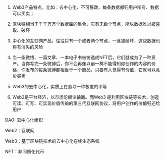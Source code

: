 1. Web3产品特点，比如：去中心化、不可篡改、每条数据都归用户所有、数据可以买卖；

2. 区块链相当于千千万万个数据库的集合，它有无数个节点，所以数据难以被盗取、破坏

3. 中心化的互联网产品，往往只有一个或者两个节点，一旦被破坏，这些数据也将有消失的风险

4. 当一条微博、一篇文章、一本电子书被铸造成NFT后，它们就成为了一种资产。当你写完一条微博后，你不会再像以前一样不能得知你创作的内容的价格，你发布的每条微博都相当于一个商品，只要有人觉得有价值，它就可以竞价买卖

5. Web3的去中心化，实质上在追寻一种极度的平等

6. Web2是平台经济，以市场份额论输赢。而Web3 是利用区块链等技术，创造可读、可写、可实现价值传输的第三代互联网协议，将用户创作的价值归还给用户

  

DAO: 去中心化组织

Web2：互联网

Web3：基于区块链技术的去中心化在线生态系统

NFT：非同质化代币